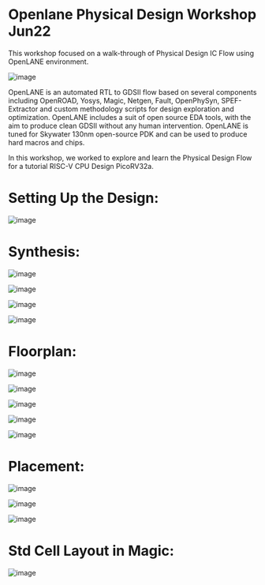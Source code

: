 # Openlane Physical Design Workshop Jun22

This workshop focused on a walk-through of Physical Design IC Flow using OpenLANE environment.

![image](https://user-images.githubusercontent.com/107251479/173278879-648434bf-3625-4840-b7c3-6412ba6749fc.png)

OpenLANE is an automated RTL to GDSII flow based on several components including OpenROAD, Yosys, Magic, Netgen, Fault, OpenPhySyn, SPEF-Extractor and custom methodology scripts for design exploration and optimization. OpenLANE includes a suit of open source EDA tools, with the aim to produce clean GDSII without any human intervention. OpenLANE is tuned for Skywater 130nm open-source PDK and can be used to produce hard macros and chips.

In this workshop, we worked to explore and learn the Physical Design Flow for a tutorial RISC-V CPU Design PicoRV32a.

# Setting Up the Design:

![image](https://user-images.githubusercontent.com/107251479/175585039-6c07d506-391a-4708-8f74-410d96bbe574.png)


# Synthesis:

![image](https://user-images.githubusercontent.com/107251479/175490669-cc23ccdf-000f-402c-9e26-046b30ab2a59.png)

![image](https://user-images.githubusercontent.com/107251479/175491157-726f2c73-96d6-417c-8c4f-54efb596e65b.png)

![image](https://user-images.githubusercontent.com/107251479/175491565-56d2efa2-c086-4764-b43b-157503171ff1.png)

![image](https://user-images.githubusercontent.com/107251479/175491856-c0451bc6-9e89-4d58-aec5-90e2d51fb4d9.png)


# Floorplan:

![image](https://user-images.githubusercontent.com/107251479/175508877-15b7d9e3-1b64-47e3-a414-737c05cd896f.png)


![image](https://user-images.githubusercontent.com/107251479/175508060-371cb993-4e78-4dd2-ae00-172fc5280b79.png)

![image](https://user-images.githubusercontent.com/107251479/175507790-c08ab374-e734-435a-b128-75bbb8eca42f.png)

![image](https://user-images.githubusercontent.com/107251479/175531974-0bae7add-c0e0-4e15-8768-950ed550905e.png)

![image](https://user-images.githubusercontent.com/107251479/175532089-cc32f073-094d-402b-92a4-eb0878593d08.png)


# Placement:

![image](https://user-images.githubusercontent.com/107251479/175529785-07b4d97b-5f1a-4ee8-98fd-fd1ce3f9754a.png)

![image](https://user-images.githubusercontent.com/107251479/175529843-90a08a14-ff25-4452-aaee-901cc308b48a.png)


![image](https://user-images.githubusercontent.com/107251479/175531524-6cad4032-21e1-44a9-87fe-bc52bd99a6d4.png)


# Std Cell Layout in Magic:

![image](https://user-images.githubusercontent.com/107251479/175604257-de88bc97-753e-45ee-942f-eac1a79601e1.png)


